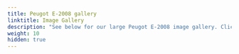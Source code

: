 ```yaml
---
title: Peugot E-2008 gallery
linktitle: Image Gallery
description: "See below for our large Peugot E-2008 image gallery. Click pictures for high-resolution versions."
weight: 10
hidden: true
---
```

<!-- markdownlint-disable MD033 -->
<object type="image/svg+xml" data="../modelnavigation.svg"></object>
<div class="pswp-gallery pswp-grid-container" id ="my-gallery">
<div class="pswp-grid-item">
<a href="https://media.evkx.net/multimedia/models/peugot/2008/e-2008/exterior_1.jpg"
data-pswp-src="https://media.evkx.net/multimedia/models/peugot/2008/e-2008/exterior_1.jpg"
data-pswp-width="3000"
data-pswp-height="1666" 
target="_blank">
<img src="https://media.evkx.net/multimedia/models/peugot/2008/e-2008/exterior_1_xst.jpg" alt="Peugot E-2008" width="200px" height="0px" />
</a>
</div>
<div class="pswp-grid-item">
<a href="https://media.evkx.net/multimedia/models/peugot/2008/e-2008/exterior_2.jpg"
data-pswp-src="https://media.evkx.net/multimedia/models/peugot/2008/e-2008/exterior_2.jpg"
data-pswp-width="3000"
data-pswp-height="1666" 
target="_blank">
<img src="https://media.evkx.net/multimedia/models/peugot/2008/e-2008/exterior_2_xst.jpg" alt="Peugot E-2008" width="200px" height="0px" />
</a>
</div>
<div class="pswp-grid-item">
<a href="https://media.evkx.net/multimedia/models/peugot/2008/e-2008/glassroof_1.jpg"
data-pswp-src="https://media.evkx.net/multimedia/models/peugot/2008/e-2008/glassroof_1.jpg"
data-pswp-width="3000"
data-pswp-height="2250" 
target="_blank">
<img src="https://media.evkx.net/multimedia/models/peugot/2008/e-2008/glassroof_1_xst.jpg" alt="Peugot E-2008" width="200px" height="0px" />
</a>
</div>
<div class="pswp-grid-item">
<a href="https://media.evkx.net/multimedia/models/peugot/2008/e-2008/headlights_1.jpg"
data-pswp-src="https://media.evkx.net/multimedia/models/peugot/2008/e-2008/headlights_1.jpg"
data-pswp-width="3000"
data-pswp-height="2000" 
target="_blank">
<img src="https://media.evkx.net/multimedia/models/peugot/2008/e-2008/headlights_1_xst.jpg" alt="Peugot E-2008" width="200px" height="0px" />
</a>
</div>
<div class="pswp-grid-item">
<a href="https://media.evkx.net/multimedia/models/peugot/2008/e-2008/interior_1.jpg"
data-pswp-src="https://media.evkx.net/multimedia/models/peugot/2008/e-2008/interior_1.jpg"
data-pswp-width="3000"
data-pswp-height="2250" 
target="_blank">
<img src="https://media.evkx.net/multimedia/models/peugot/2008/e-2008/interior_1_xst.jpg" alt="Peugot E-2008" width="200px" height="0px" />
</a>
</div>
<div class="pswp-grid-item">
<a href="https://media.evkx.net/multimedia/models/peugot/2008/e-2008/main_1.jpg"
data-pswp-src="https://media.evkx.net/multimedia/models/peugot/2008/e-2008/main_1.jpg"
data-pswp-width="3000"
data-pswp-height="1666" 
target="_blank">
<img src="https://media.evkx.net/multimedia/models/peugot/2008/e-2008/main_1_xst.jpg" alt="Peugot E-2008" width="200px" height="0px" />
</a>
</div>
<div class="pswp-grid-item">
<a href="https://media.evkx.net/multimedia/models/peugot/2008/e-2008/screens_1.jpg"
data-pswp-src="https://media.evkx.net/multimedia/models/peugot/2008/e-2008/screens_1.jpg"
data-pswp-width="3000"
data-pswp-height="2000" 
target="_blank">
<img src="https://media.evkx.net/multimedia/models/peugot/2008/e-2008/screens_1_xst.jpg" alt="Peugot E-2008" width="200px" height="0px" />
</a>
</div>
<div class="pswp-grid-item">
<a href="https://media.evkx.net/multimedia/models/peugot/2008/e-2008/screens_2.jpg"
data-pswp-src="https://media.evkx.net/multimedia/models/peugot/2008/e-2008/screens_2.jpg"
data-pswp-width="3000"
data-pswp-height="2250" 
target="_blank">
<img src="https://media.evkx.net/multimedia/models/peugot/2008/e-2008/screens_2_xst.jpg" alt="Peugot E-2008" width="200px" height="0px" />
</a>
</div>
<div class="pswp-grid-item">
<a href="https://media.evkx.net/multimedia/models/peugot/2008/e-2008/screens_3.jpg"
data-pswp-src="https://media.evkx.net/multimedia/models/peugot/2008/e-2008/screens_3.jpg"
data-pswp-width="3000"
data-pswp-height="2250" 
target="_blank">
<img src="https://media.evkx.net/multimedia/models/peugot/2008/e-2008/screens_3_xst.jpg" alt="Peugot E-2008" width="200px" height="0px" />
</a>
</div>
<div class="pswp-grid-item">
<a href="https://media.evkx.net/multimedia/models/peugot/2008/e-2008/trunk_1.jpg"
data-pswp-src="https://media.evkx.net/multimedia/models/peugot/2008/e-2008/trunk_1.jpg"
data-pswp-width="3000"
data-pswp-height="2000" 
target="_blank">
<img src="https://media.evkx.net/multimedia/models/peugot/2008/e-2008/trunk_1_xst.jpg" alt="Peugot E-2008" width="200px" height="0px" />
</a>
</div>
<div class="pswp-grid-item">
<a href="https://media.evkx.net/multimedia/models/peugot/2008/e-2008/trunk_2.jpg"
data-pswp-src="https://media.evkx.net/multimedia/models/peugot/2008/e-2008/trunk_2.jpg"
data-pswp-width="3000"
data-pswp-height="2000" 
target="_blank">
<img src="https://media.evkx.net/multimedia/models/peugot/2008/e-2008/trunk_2_xst.jpg" alt="Peugot E-2008" width="200px" height="0px" />
</a>
</div>
</div>
<script type="module">
  import PhotoSwipeLightbox from '/js/photoswipe-lightbox.esm.js';
    const lightbox = new PhotoSwipeLightbox({
       gallery: '#my-gallery',
        children: 'a',
        pswpModule: () => import('/js/photoswipe.esm.js')
    });
lightbox.init();
</script>
